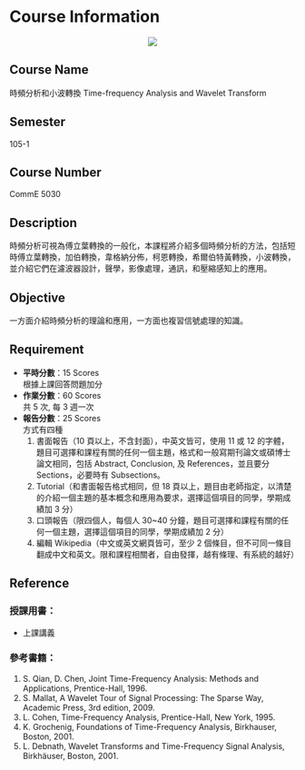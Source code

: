 # Course Information

<p align="center">
  <img src="https://i.imgur.com/EM0m4TD.png">
</p>

## Course Name

時頻分析和小波轉換
Time-frequency Analysis and Wavelet Transform

## Semester

105-1

## Course Number

CommE 5030

## Description

時頻分析可視為傅立葉轉換的一般化，本課程將介紹多個時頻分析的方法，包括短時傅立葉轉換，加伯轉換，韋格納分佈，柯恩轉換，希爾伯特黃轉換，小波轉換，並介紹它們在濾波器設計，聲學，影像處理，通訊，和壓縮感知上的應用。

## Objective

一方面介紹時頻分析的理論和應用，一方面也複習信號處理的知識。

## Requirement

- **平時分數**：15 Scores  
    根據上課回答問題加分
- **作業分數**：60 Scores  
    共 5 次, 每 3 週一次
- **報告分數**：25 Scores  
    方式有四種
    1. 書面報告（10 頁以上，不含封面），中英文皆可，使用 11 或 12 的字體，題目可選擇和課程有關的任何一個主題，格式和一般寫期刊論文或碩博士論文相同，包括 Abstract, Conclusion, 及 References，並且要分 Sections，必要時有 Subsections。
    2. Tutorial（和書面報告格式相同，但 18 頁以上，題目由老師指定，以清楚的介紹一個主題的基本概念和應用為要求，選擇這個項目的同學，學期成績加 3 分）
    3. 口頭報告（限四個人，每個人 30~40 分鐘，題目可選擇和課程有關的任何一個主題，選擇這個項目的同學，學期成績加 2 分）
    4. 編輯 Wikipedia（中文或英文網頁皆可，至少 2 個條目，但不可同一條目翻成中文和英文。限和課程相關者，自由發揮，越有條理、有系統的越好）

## Reference

### 授課用書：

- 上課講義

### 參考書籍： 

1. S. Qian, D. Chen, Joint Time-Frequency Analysis: Methods and Applications, Prentice-Hall, 1996.
2. S. Mallat, A Wavelet Tour of Signal Processing: The Sparse Way, Academic Press, 3rd edition, 2009.
3. L. Cohen, Time-Frequency Analysis, Prentice-Hall, New York, 1995.
4. K. Grochenig, Foundations of Time-Frequency Analysis, Birkhauser, Boston, 2001.
5. L. Debnath, Wavelet Transforms and Time-Frequency Signal Analysis, Birkhäuser, Boston, 2001.

